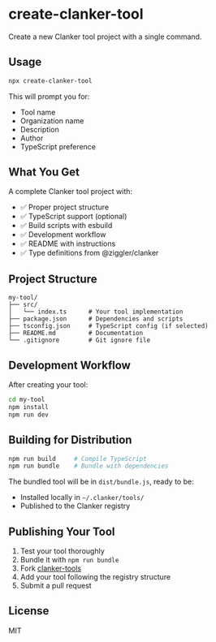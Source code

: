 # create-clanker-tool

Create a new Clanker tool project with a single command.

## Usage

```bash
npx create-clanker-tool
```

This will prompt you for:
- Tool name
- Organization name
- Description
- Author
- TypeScript preference

## What You Get

A complete Clanker tool project with:

- ✅ Proper project structure
- ✅ TypeScript support (optional)
- ✅ Build scripts with esbuild
- ✅ Development workflow
- ✅ README with instructions
- ✅ Type definitions from @ziggler/clanker

## Project Structure

```
my-tool/
├── src/
│   └── index.ts      # Your tool implementation
├── package.json      # Dependencies and scripts
├── tsconfig.json     # TypeScript config (if selected)
├── README.md         # Documentation
└── .gitignore        # Git ignore file
```

## Development Workflow

After creating your tool:

```bash
cd my-tool
npm install
npm run dev
```

## Building for Distribution

```bash
npm run build     # Compile TypeScript
npm run bundle    # Bundle with dependencies
```

The bundled tool will be in `dist/bundle.js`, ready to be:
- Installed locally in `~/.clanker/tools/`
- Published to the Clanker registry

## Publishing Your Tool

1. Test your tool thoroughly
2. Bundle it with `npm run bundle`
3. Fork [clanker-tools](https://github.com/ziggle-dev/clanker-tools)
4. Add your tool following the registry structure
5. Submit a pull request

## License

MIT
